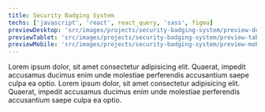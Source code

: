 ```yaml
---
title: Security Badging System
techs: ['javascript', 'react', react_query, 'sass', figma]
previewDesktop: 'src/images/projects/security-badging-system/preview-desktop.webp'
previewTablet: 'src/images/projects/security-badging-system/preview-tablet.webp'
previewMobile: 'src/images/projects/security-badging-system/preview-mobile.webp'
---
```


Lorem ipsum dolor, sit amet consectetur adipisicing elit. Quaerat, impedit accusamus ducimus enim unde molestiae perferendis accusantium saepe culpa ea optio.
Lorem ipsum dolor, sit amet consectetur adipisicing elit. Quaerat, impedit accusamus ducimus enim unde molestiae perferendis accusantium saepe culpa ea optio.
